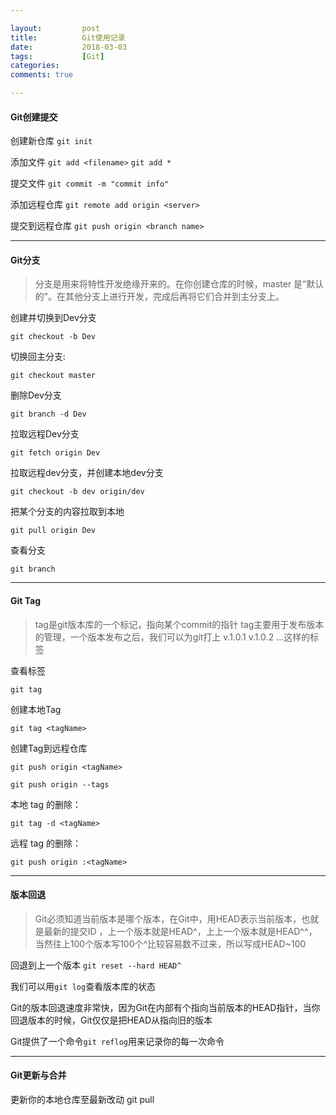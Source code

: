```yaml
---

layout:         post
title:          Git使用记录
date:           2018-03-03
tags:           [Git]
categories:
comments: true

---
```


#### Git创建提交

创建新仓库
`git init`

添加文件
`git add <filename>`
`git add *`

提交文件
`git commit -m "commit info"`

添加远程仓库
`git remote add origin <server>`

提交到远程仓库
`git push origin <branch name>`


-------


#### Git分支

>  分支是用来将特性开发绝缘开来的。在你创建仓库的时候，master 是“默认的”。在其他分支上进行开发，完成后再将它们合并到主分支上。

 创建并切换到Dev分支
 
`git checkout -b Dev`

切换回主分支:

`git checkout master`

删除Dev分支

`git branch -d Dev`

拉取远程Dev分支

`git fetch origin Dev`

拉取远程dev分支，并创建本地dev分支

`git checkout -b dev origin/dev`

把某个分支的内容拉取到本地

`git pull origin Dev`

查看分支

`git branch`

-------
#### Git Tag
> tag是git版本库的一个标记，指向某个commit的指针
> tag主要用于发布版本的管理，一个版本发布之后，我们可以为git打上 v.1.0.1 v.1.0.2 ...这样的标签

查看标签

`git tag`

创建本地Tag

`git tag <tagName>`

创建Tag到远程仓库

`git push origin <tagName>`

`git push origin --tags`

本地 tag 的删除：

`git tag -d <tagName>`

远程 tag 的删除：

`git push origin :<tagName>`

-------

#### 版本回退
> Git必须知道当前版本是哪个版本，在Git中，用HEAD表示当前版本，也就是最新的提交ID ，上一个版本就是HEAD\^，上上一个版本就是HEAD\^\^，当然往上100个版本写100个\^比较容易数不过来，所以写成HEAD~100

回退到上一个版本
`git reset --hard HEAD^`

我们可以用`git log`查看版本库的状态

Git的版本回退速度非常快，因为Git在内部有个指向当前版本的HEAD指针，当你回退版本的时候，Git仅仅是把HEAD从指向旧的版本

Git提供了一个命令`git reflog`用来记录你的每一次命令

-------

#### Git更新与合并
更新你的本地仓库至最新改动
git pull 




